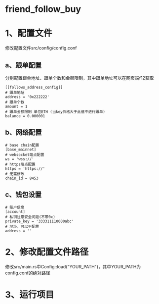# friend_follow_buy

# 1、配置文件
修改配置文件src/config/config.conf
## a、跟单配置
分别配置跟单地址、跟单个数和金额限制，其中跟单地址可以在网页端f12获取
```shell
[[follows_address_config]]
# 跟单地址
address = '0x222222'
# 跟单个数
amount = 1
# 跟单金额限制 单位ETH (当key价格大于此值不进行跟单)
balance = 0.000001
```
## b、网络配置
```shell
# base chain配置
[base_mainnet]
# websocket端点配置
ws = 'wss://'
# https端点配置
https = 'https://'
# 无需修改
chain_id = 8453
```

## c、钱包设置
```shell
# 账户信息
[account]
# 私钥注意安全问题(不带0x)
private_key = '333311110000abc'
# 地址，可以不配置
address = ''
```
# 2、修改配置文件路径

修改src/main.rs中Config::load("YOUR_PATH")，其中YOUR_PATH为config.conf的绝对路径


# 3、运行项目

